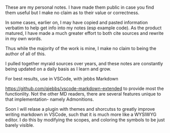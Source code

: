These are my personal notes.  I have made them public in case you find them useful but I make no claim as to their value or correctness.

In some cases, earlier on, I may have copied and pasted information verbatim to help get info into my notes  (esp example code).  As the product matured, I have made a much greater effort to both cite sources and rewrite in my own words.

Thus while the majority of the work is mine, I make no claim to being the author of all of this.  

I pulled together myraid sources over years, and these notes are constantly being updated on a daily basis as I learn and grow.

For best results, use in VSCode, with jebbs Markdown

https://github.com/qjebbs/vscode-markdown-extended to provide most the functionlity.  Not the other MD readers, there are several features unique to that implementation- namely Admonitions.

Soon I will relase a plugin with themes and shorcutss to greatly improve writing markdown in VSCode, such that it is much more like a WYSIWYG editor.  I do this by modifying the scopes, and coloring the symbols to be just barely visible.
